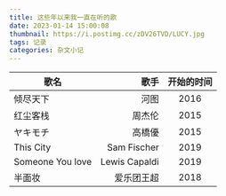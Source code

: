 ```yaml
---
title: 这些年以来我一直在听的歌
date: 2023-01-14 15:00:08
thumbnail: https://i.postimg.cc/zDV26TVD/LUCY.jpg
tags: 记录
categories: 杂文小记
---
```

| 歌名        | 歌手  |  开始的时间  |
| --------   | -----:  | :----:  |
| 倾尽天下      | 河图   |  2016   |
| 红尘客栈   |  周杰伦  |   2015  |
| ヤキモチ       |    高橋優   |  2015 |
| This City       |    Sam Fischer   |  2019 |
| Someone You love       |    Lewis Capaldi   |  2019 |
| 半面妆       |    爱乐团王超   |  2018 |
